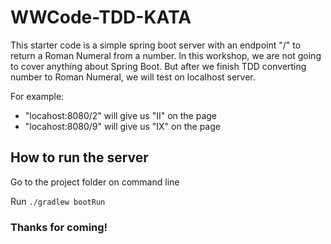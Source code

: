 # WWCode-TDD-KATA

This starter code is a simple spring boot server with an endpoint "/" to return a Roman Numeral from a number. 
In this workshop, we are not going to cover anything about Spring Boot. But after we finish TDD converting number to Roman Numeral,
we will test on localhost server. 

For example: 
* "locahost:8080/2" will give us "II" on the page
* "locahost:8080/9" will give us "IX" on the page

## How to run the server 
Go to the project folder on command line

Run `./gradlew bootRun`



### Thanks for coming!
